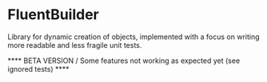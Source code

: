 # FluentBuilder

Library for dynamic creation of objects, implemented with a focus on writing more readable and less fragile unit tests.

**** BETA VERSION / Some features not working as expected yet (see ignored tests) ****

